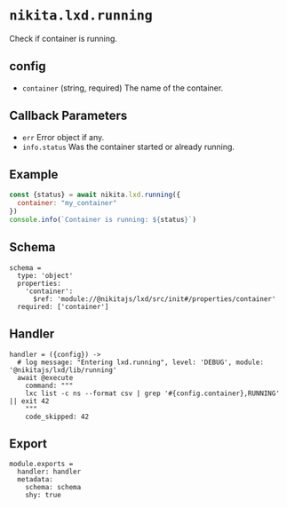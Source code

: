 
# `nikita.lxd.running`

Check if container is running.

## config

* `container` (string, required)
  The name of the container.

## Callback Parameters

* `err`
  Error object if any.
* `info.status`
  Was the container started or already running.

## Example

```js
const {status} = await nikita.lxd.running({
  container: "my_container"
})
console.info(`Container is running: ${status}`)
```

## Schema

    schema =
      type: 'object'
      properties:
        'container':
          $ref: 'module://@nikitajs/lxd/src/init#/properties/container'
      required: ['container']

## Handler

    handler = ({config}) ->
      # log message: "Entering lxd.running", level: 'DEBUG', module: '@nikitajs/lxd/lib/running'
      await @execute
        command: """
        lxc list -c ns --format csv | grep '#{config.container},RUNNING' || exit 42
        """
        code_skipped: 42

## Export

    module.exports =
      handler: handler
      metadata:
        schema: schema
        shy: true

